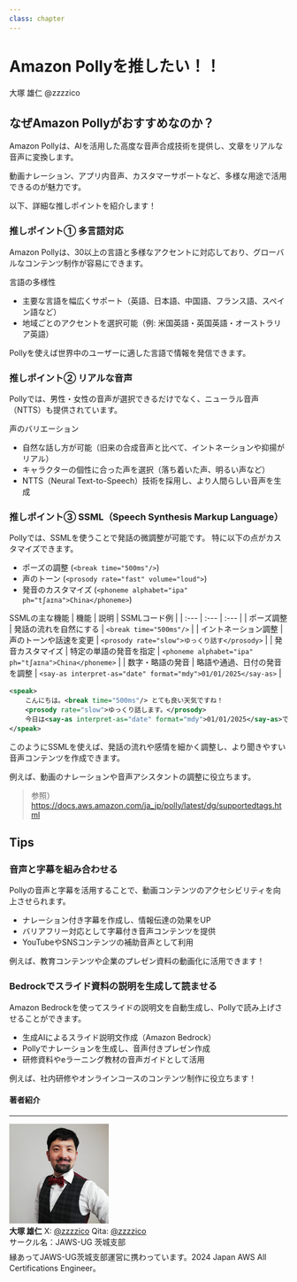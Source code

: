 ```yaml
---
class: chapter
---
```


# Amazon Pollyを推したい！！

<div class="flush-right">
大塚 雄仁 @zzzzico
</div>

## なぜAmazon Pollyがおすすめなのか？
Amazon Pollyは、AIを活用した高度な音声合成技術を提供し、文章をリアルな音声に変換します。

動画ナレーション、アプリ内音声、カスタマーサポートなど、多様な用途で活用できるのが魅力です。

以下、詳細な推しポイントを紹介します！

### 推しポイント① 多言語対応
Amazon Pollyは、30以上の言語と多様なアクセントに対応しており、グローバルなコンテンツ制作が容易にできます。

言語の多様性
* 主要な言語を幅広くサポート（英語、日本語、中国語、フランス語、スペイン語など）
* 地域ごとのアクセントを選択可能（例: 米国英語・英国英語・オーストラリア英語）

Pollyを使えば世界中のユーザーに適した言語で情報を発信できます。

### 推しポイント② リアルな音声
Pollyでは、男性・女性の音声が選択できるだけでなく、ニューラル音声（NTTS）も提供されています。

声のバリエーション
* 自然な話し方が可能（旧来の合成音声と比べて、イントネーションや抑揚がリアル）
* キャラクターの個性に合った声を選択（落ち着いた声、明るい声など）
* NTTS（Neural Text-to-Speech）技術を採用し、より人間らしい音声を生成

### 推しポイント③ SSML（Speech Synthesis Markup Language）
Pollyでは、SSMLを使うことで発話の微調整が可能です。 特に以下の点がカスタマイズできます。

* ポーズの調整 (`<break time="500ms"/>`)
* 声のトーン (`<prosody rate="fast" volume="loud">`)
* 発音のカスタマイズ (`<phoneme alphabet="ipa" ph="tʃaɪna">China</phoneme>`)

SSMLの主な機能
| 機能 | 説明 | SSMLコード例 |
| :--- | :--- | :--- |
| ポーズ調整 | 発話の流れを自然にする | `<break time="500ms"/>` |
| イントネーション調整 | 声のトーンや話速を変更 | `<prosody rate="slow">ゆっくり話す</prosody>` |
| 発音カスタマイズ | 特定の単語の発音を指定 | `<phoneme alphabet="ipa" ph="tʃaɪna">China</phoneme>` |
| 数字・略語の発音 | 略語や通過、日付の発音を調整 | `<say-as interpret-as="date" format="mdy">01/01/2025</say-as>` |

```xml
<speak>
    こんにちは。<break time="500ms"/> とても良い天気ですね！
    <prosody rate="slow">ゆっくり話します。</prosody>
    今日は<say-as interpret-as="date" format="mdy">01/01/2025</say-as>です。
</speak>
```
このようにSSMLを使えば、発話の流れや感情を細かく調整し、より聞きやすい音声コンテンツを作成できます。

例えば、動画のナレーションや音声アシスタントの調整に役立ちます。

> 参照）
> https://docs.aws.amazon.com/ja_jp/polly/latest/dg/supportedtags.html

## Tips
### 音声と字幕を組み合わせる
Pollyの音声と字幕を活用することで、動画コンテンツのアクセシビリティを向上させられます。

* ナレーション付き字幕を作成し、情報伝達の効果をUP
* バリアフリー対応として字幕付き音声コンテンツを提供
* YouTubeやSNSコンテンツの補助音声として利用

例えば、教育コンテンツや企業のプレゼン資料の動画化に活用できます！

### Bedrockでスライド資料の説明を生成して読ませる
Amazon Bedrockを使ってスライドの説明文を自動生成し、Pollyで読み上げさせることができます。

* 生成AIによるスライド説明文作成（Amazon Bedrock）
* Pollyでナレーションを生成し、音声付きプレゼン作成
* 研修資料やeラーニング教材の音声ガイドとして活用

例えば、社内研修やオンラインコースのコンテンツ制作に役立ちます！

#### 著者紹介

---

<div class="author-profile">
    <img src="images/otsuka.png">
    <div>
        <div>
            <b>大塚 雄仁</b>
            X: <a href="https://x.com/zzzzico">@zzzzico</a>
            Qita: <a href="https://qiita.com/zzzzico/">@zzzzico</a>
        </div>
        <div>
            サークル名：JAWS-UG 茨城支部
        </div>
    </div>
</div>
<p style="margin-top: 0.5em; margin-bottom: 2em;">
縁あってJAWS-UG茨城支部運営に携わっています。2024 Japan AWS All Certifications Engineer。
</p>
